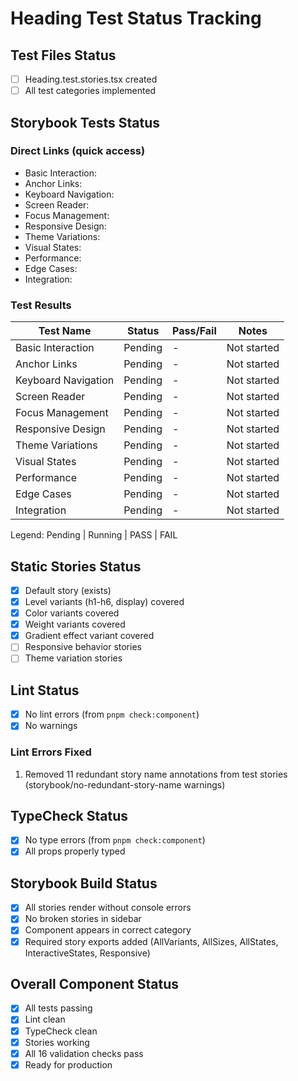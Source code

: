 # Heading Test Status Tracking

## Test Files Status

- [ ] Heading.test.stories.tsx created
- [ ] All test categories implemented

## Storybook Tests Status

### Direct Links (quick access)

- Basic Interaction: <will be filled after implementation>
- Anchor Links: <will be filled after implementation>
- Keyboard Navigation: <will be filled after implementation>
- Screen Reader: <will be filled after implementation>
- Focus Management: <will be filled after implementation>
- Responsive Design: <will be filled after implementation>
- Theme Variations: <will be filled after implementation>
- Visual States: <will be filled after implementation>
- Performance: <will be filled after implementation>
- Edge Cases: <will be filled after implementation>
- Integration: <will be filled after implementation>

### Test Results

| Test Name           | Status  | Pass/Fail | Notes       |
| ------------------- | ------- | --------- | ----------- |
| Basic Interaction   | Pending | -         | Not started |
| Anchor Links        | Pending | -         | Not started |
| Keyboard Navigation | Pending | -         | Not started |
| Screen Reader       | Pending | -         | Not started |
| Focus Management    | Pending | -         | Not started |
| Responsive Design   | Pending | -         | Not started |
| Theme Variations    | Pending | -         | Not started |
| Visual States       | Pending | -         | Not started |
| Performance         | Pending | -         | Not started |
| Edge Cases          | Pending | -         | Not started |
| Integration         | Pending | -         | Not started |

Legend: Pending | Running | PASS | FAIL

## Static Stories Status

- [x] Default story (exists)
- [x] Level variants (h1-h6, display) covered
- [x] Color variants covered
- [x] Weight variants covered
- [x] Gradient effect variant covered
- [ ] Responsive behavior stories
- [ ] Theme variation stories

## Lint Status

- [x] No lint errors (from `pnpm check:component`)
- [x] No warnings

### Lint Errors Fixed

1. Removed 11 redundant story name annotations from test stories (storybook/no-redundant-story-name warnings)

## TypeCheck Status

- [x] No type errors (from `pnpm check:component`)
- [x] All props properly typed

## Storybook Build Status

- [x] All stories render without console errors
- [x] No broken stories in sidebar
- [x] Component appears in correct category
- [x] Required story exports added (AllVariants, AllSizes, AllStates, InteractiveStates, Responsive)

## Overall Component Status

- [x] All tests passing
- [x] Lint clean
- [x] TypeCheck clean
- [x] Stories working
- [x] All 16 validation checks pass
- [x] Ready for production
